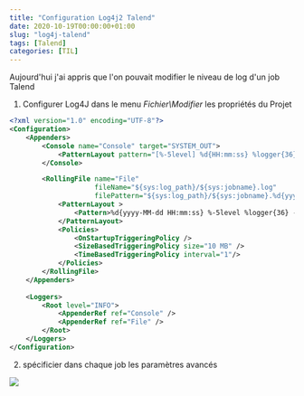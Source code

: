 ```yaml
---
title: "Configuration Log4j2 Talend"
date: 2020-10-19T00:00:00+01:00
slug: "log4j-talend"
tags: [Talend]
categories: [TIL]
--- 
```


Aujourd'hui j'ai appris que l'on pouvait modifier le niveau de log d'un job Talend  
1. Configurer Log4J dans le menu *Fichier\Modifier* les propriétés du Projet

```xml
<?xml version="1.0" encoding="UTF-8"?>
<Configuration>
    <Appenders>  
        <Console name="Console" target="SYSTEM_OUT">  
            <PatternLayout pattern="[%-5level] %d{HH:mm:ss} %logger{36}- %msg%n" />
        </Console>

        <RollingFile name="File"
                     fileName="${sys:log_path}/${sys:jobname}.log"
                     filePattern="${sys:log_path}/${sys:jobname}.%d{yyyy-MM-dd}.%i.log">
            <PatternLayout >
                <Pattern>%d{yyyy-MM-dd HH:mm:ss} %-5level %logger{36} - %msg%n</Pattern>
            </PatternLayout>
            <Policies>
                <OnStartupTriggeringPolicy />
                <SizeBasedTriggeringPolicy size="10 MB" />
                <TimeBasedTriggeringPolicy interval="1"/>
            </Policies>
        </RollingFile>
    </Appenders>  
 
    <Loggers>  
        <Root level="INFO">
            <AppenderRef ref="Console" />
            <AppenderRef ref="File" />
        </Root>  
    </Loggers>  
</Configuration>
```

2. spécificier dans chaque job les paramètres avancés

![](https://res.cloudinary.com/dswia5bj3/image/upload/s--kvcl534w--/f_auto,fl_force_strip.immutable_cache/v1613735649/CV_Hugo_GitHub/talend_job_parameters.jpg)